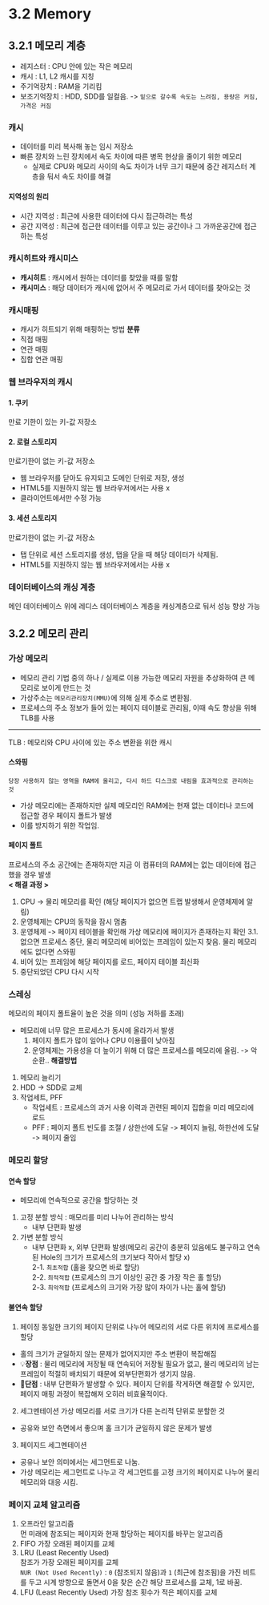 # 3.2 Memory

## 3.2.1 메모리 계층
- 레지스터 : CPU 안에 있는 작은 메모리
- 캐시 : L1, L2 캐시를 지칭
- 주기억장치 : RAM을 기리킴
- 보조기억장치 : HDD, SDD를 일컬음.
-> `밑으로 갈수록 속도는 느려짐, 용량은 커짐, 가격은 커짐`


### 캐시
- 데이터를 미리 복사해 놓는 임시 저장소
- 빠른 장치와 느린 장치에서 속도 차이에 따른 병목 현상을 줄이기 위한 메모리
    - 실제로 CPU와 메모리 사이의 속도 차이가 너무 크기 때문에 중간 레지스터 계층을 둬서 속도 차이를 해결
#### 지역성의 원리
- 시간 지역성 : 최근에 사용한 데이터에 다시 접근하려는 특성
- 공간 지역성 : 최근에 접근한 데이터를 이루고 있는 공간이나 그 가까운공간에 접근하는 특성

### 캐시히트와 캐시미스
- **캐시히트** : 캐시에서 원하는 데이터를 찾았을 때를 말함
- **캐시미스** : 해당 데이터가 캐시에 없어서 주 메모리로 가서 데이터를 찾아오는 것

### 캐시매핑
- 캐시가 히트되기 위해 매핑하는 방법
**분류**  
- 직접 매핑
- 연관 매핑
- 집합 연관 매핑

### 웹 브라우저의 캐시
#### 1. 쿠키
만료 기한이 있는 키-값 저장소  
#### 2. 로컬 스토리지
만료기한이 없는 키-값 저장소  
- 웹 브라우저를 닫아도 유지되고 도메인 단위로 저장, 생성
- HTML5를 지원하지 않는 웹 브라우저에서는 사용 x
- 클라이언트에서만 수정 가능
#### 3. 세션 스토리지
만료기한이 없는 키-값 저장소  
- 탭 단위로 세션 스토리지를 생성, 탭을 닫을 때 해당 데이터가 삭제됨.
- HTML5를 지원하지 않는 웹 브라우저에서는 사용 x

### 데이터베이스의 캐싱 계층
메인 데이터베이스 위에 레디스 데이터베이스 계층을 캐싱계층으로 둬서 성능 향상 가능

## 3.2.2 메모리 관리
### 가상 메모리
- 메모리 관리 기법 중의 하나 / 실제로 이용 가능한 메모리 자원을 추상화하여 큰 메모리로 보이게 만드는 것
- 가상주소는 `메모리관리장치(MMU)`에 의해 실제 주소로 변환됨.
- 프로세스의 주소 정보가 들어 있는 페이지 테이블로 관리됨, 이때 속도 향상을 위해 TLB를 사용
---
TLB : 메모리와 CPU 사이에 있는 주소 변환을 위한 캐시

#### 스와핑
`당장 사용하지 않는 영역을 RAM에 올리고, 다시 하드 디스크로 내림을 효과적으로 관리하는 것`  
- 가상 메모리에는 존재하지만 실제 메모리인 RAM에는 현재 없는 데이터나 코드에 접근할 경우 페이지 폴트가 발생
- 이를 방지하기 위한 작업임.

#### 페이지 폴트
프로세스의 주소 공간에는 존재하지만 지금 이 컴퓨터의 RAM에는 없는 데이터에 접근했을 경우 발생  
**< 해결 과정 >**
1. CPU -> 물리 메모리를 확인 (해당 페이지가 없으면 트랩 발생해서 운영체제에 알림)
2. 운영체제는 CPU의 동작을 잠시 멈춤
3. 운영체제 -> 페이지 테이블을 확인해 가상 메모리에 페이지가 존재하는지 확인
   3.1. 없으면 프로세스 중단, 물리 메모리에 비어있는 프레임이 있는지 찾음. 물리 메모리에도 없다면 스와핑
4. 비어 있는 프레임에 해당 페이지를 로드, 페이지 테이블 최신화
5. 중단되었던 CPU 다시 시작

### 스레싱
메모리의 페이지 폴트율이 높은 것을 의미 (성능 저하를 초래)
- 메모리에 너무 많은 프로세스가 동시에 올라가서 발생
  1. 페이지 폴트가 많이 일어나 CPU 이용률이 낮아짐
  2. 운영체제는 가용성을 더 높이기 위해 더 많은 프로세스를 메모리에 올림.
  -> 악순환..
**해결방법**
1. 메모리 늘리기
2. HDD -> SDD로 교체
3. 작업세트, PFF
    - 작업세트 : 프로세스의 과거 사용 이력과 관련된 페이지 집합을 미리 메모리에 로드
    - PFF : 페이지 폴트 빈도를 조절 / 상한선에 도달 -> 페이지 늘림, 하한선에 도달 -> 페이지 줄임

### 메모리 할당
#### 연속 할당
- 메모리에 연속적으로 공간을 할당하는 것
1. 고정 분할 방식 : 매모리를 미리 나누어 관리하는 방식
    - 내부 단편화 발생 
2. 가변 분할 방식
   - 내부 단편화 x, 외부 단편화 발생(메모리 공간이 충분히 있음에도 불구하고 연속된 Hole의 크기가 프로세스의 크기보다 작아서 할당 x)  
   2-1. `최초적합` (홀을 찾으면 바로 할당)  
   2-2. `최적적합` (프로세스의 크기 이상인 공간 중 가장 작은 홀 할당)  
   2-3. `최악적합` (프로세스의 크기와 가장 많이 차이가 나는 홀에 할당)

#### 불연속 할당
1. 페이징
동일한 크기의 페이지 단위로 나누어 메모리의 서로 다른 위치에 프로세스를 할당  
- 홀의 크기가 균일하지 않는 문제가 없어지지만 주소 변환이 복잡해짐
- 💡**장점** : 물리 메모리에 저장될 때 연속되어 저장될 필요가 없고, 물리 메모리의 남는 프레임이 적절히 배치되기 때문에 외부단편화가 생기지 않음.
- 🚨**단점** : 내부 단편화가 발생할 수 있다. 페이지 단위를 작게하면 해결할 수 있지만, 페이지 매핑 과정이 복잡해져 오히러 비효율적이다.

2. 세그멘테이션
가상 메모리를 서로 크기가 다른 논리적 단위로 분할한 것
- 공유와 보안 측면에서 좋으며 홀 크기가 균일하지 않은 문제가 발생

3. 페이지드 세그멘테이션
- 공유나 보안 의미에서는 세그먼트로 나눔.
- 가상 메모리는 세그먼트로 나누고 각 세그먼트를 고정 크기의 페이지로 나누어 물리 메모리와 대응 시킴.

### 페이지 교체 알고리즘
1. 오프라인 알고리즘  
    먼 미래에 참조되는 페이지와 현재 할당하는 페이지를 바꾸는 알고리즘
2. FIFO
    가장 오래된 페이지를 교체
3. LRU (Least Recently Used)  
    참조가 가장 오래된 페이지를 교체  
    `NUR (Not Used Recently)` : `0` (참조되지 않음)과 `1` (최근에 참조됨)을 가진 비트를 두고 시계 방향으로 돌면서 0을 찾은 순간 해당 프로세스를 교체, 1로 바꿈.
4. LFU (Least Recently Used)
    가장 참조 횟수가 적은 페이지를 교체
